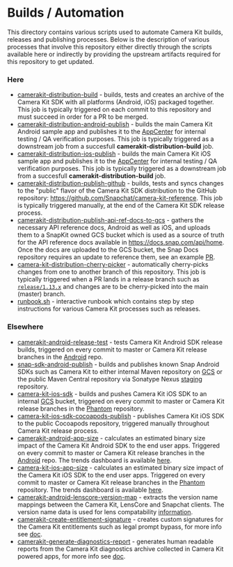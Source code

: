 # Builds / Automation

This directory contains various scripts used to automate Camera Kit builds, releases and publishing processes. Below is the description of various processes that involve this repository either directly through the scripts available here or indirectly by providing the upstream artifacts required for this repository to get updated.

### Here

- [camerakit-distribution-build](https://snapengine-builder.sc-corp.net/jenkins/job/camerakit-distribution-build) - builds, tests and creates an archive of the Camera Kit SDK with all platforms (Android, iOS) packaged together. This job is typically triggered on each commit to this repository and must succeed in order for a PR to be merged. 
- [camerakit-distribution-android-publish](https://snapengine-builder.sc-corp.net/jenkins/job/camerakit-distribution-android-publish) - builds the main Camera Kit Android sample app and publishes it to the [AppCenter](https://appcenter.ms/orgs/app-2q6u/apps/CameraKit-Sample-Partner) for internal testing / QA verification purposes. This job is typically triggered as a downstream job from a succesfull **camerakit-distribution-build** job.   
- [camerakit-distribution-ios-publish](https://snapengine-builder.sc-corp.net/jenkins/job/camerakit-distribution-ios-publish) -  builds the main Camera Kit iOS sample app and publishes it to the [AppCenter](https://appcenter.ms/orgs/app-2q6u/apps/CameraKit-Sample-Partner-iOS) for internal testing / QA verification purposes. This job is typically triggered as a downstream job from a succesfull **camerakit-distribution-build** job.
- [camerakit-distribution-publish-github](https://snapengine-builder.sc-corp.net/jenkins/job/camerakit-distribution-publish-github) - builds, tests and syncs changes to the "public" flavor of the Camera Kit SDK distribution to the GitHub repository: https://github.com/Snapchat/camera-kit-reference. This job is typically triggered manually, at the end of the Camera Kit SDK release process.
- [camerakit-distribution-publish-api-ref-docs-to-gcs](https://snapengine-builder.sc-corp.net/jenkins/job/camerakit-distribution-publish-api-ref-docs-to-gcs/) - gathers the necessary API reference docs, Android as well as iOS, and uploads them to a SnapKit owned GCS bucket which is used as a source of truth for the API reference docs available in https://docs.snap.com/api/home. Once the docs are uploaded to the GCS bucket, the Snap Docs repository requires an update to reference them, see an example [PR](https://github.sc-corp.net/Snapchat/snap-docs/pull/440).
- [camera-kit-distribution-cherry-picker](https://snapengine-builder.sc-corp.net/jenkins/job/camera-kit-distribution-cherry-picker) - automatically cherry-picks changes from one to another branch of this repository. This job is typically triggered when a PR lands in a release branch such as [`release/1.13.x`](https://github.sc-corp.net/Snapchat/camera-kit-distribution/tree/release/1.13.x) and changes are to be cherry-picked into the main (master) branch.
- [runbook.sh](./runbook.sh) - interactive runbook which contains step by step instructions for various Camera Kit processes such as releases.

### Elsewhere

- [camerakit-android-release-test](https://snapengine-builder.sc-corp.net/jenkins/job/camerakit-android-release-test) - tests Camera Kit Android SDK release builds, triggered on every commit to master or Camera Kit release branches in the [Android](https://github.sc-corp.net/Snapchat/android) repo.
- [snap-sdk-android-publish](https://snapengine-builder.sc-corp.net/jenkins/job/snap-sdk-android-publish) - builds and publishes known Snap Android SDKs such as Camera Kit to either internal Maven repository on [GCS](https://console.cloud.google.com/storage/browser/snapengine-maven-publish/releases?project=snapchat-build-artifacts) or the public Maven Central repository via Sonatype Nexus [staging](https://oss.sonatype.org) repository.
- [camera-kit-ios-sdk](https://snapengine-builder.sc-corp.net/jenkins/job/camera-kit-ios-sdk) - builds and pushes Camera Kit iOS SDK to an internal [GCS](https://console.cloud.google.com/storage/browser/snapengine-maven-publish/camera-kit-ios/releases) bucket, triggered on every commit to master or Camera Kit release branches in the [Phantom](https://github.sc-corp.net/Snapchat/phantom) repository.
- [camera-kit-ios-sdk-cocoapods-publish](https://snapengine-builder.sc-corp.net/jenkins/job/camera-kit-ios-sdk-cocoapods-publish) - publishes Camera Kit iOS SDK to the public Cocoapods repository, triggered manually throughout Camera Kit release process.
- [camerakit-android-app-size](https://snapengine-builder.sc-corp.net/jenkins/job/camerakit-android-app-size) - calculates an estimated binary size impact of the Camera Kit Android SDK to the end user apps. Triggered on every commit to master or Camera Kit release branches in the [Android](https://github.sc-corp.net/Snapchat/android) repo. The trends dashboard is available [here](https://lk.sc-corp.net/dashboards-next/5287?Commit+Branch=master&App+Platform=android&App+Name=camerakit&Target+Dates=2+week&Variant=release).
- [camera-kit-ios-app-size](https://snapengine-builder.sc-corp.net/jenkins/job/camera-kit-ios-app-size)  - calculates an estimated binary size impact of the Camera Kit iOS SDK to the end user apps. Triggered on every commit to master or Camera Kit release branches in the [Phantom](https://github.sc-corp.net/Snapchat/phantom) repository. The trends dashboard is available [here](https://lk.sc-corp.net/dashboards-next/5287?Commit+Branch=master&App+Platform=ios&App+Name=camerakit&Target+Dates=2+week&Variant=release).
- [camerakit-android-lenscore-version-map](https://snapengine-builder.sc-corp.net/jenkins/job/camerakit-android-lenscore-version-map) - extracts the version name mappings between the Camera Kit, LensCore and Snapchat clients. The version name data is used for lens compatability [information](https://wiki.sc-corp.net/display/CP/Lenscore%2C+Lens+Studio+and+CameraKit+SDK+version+mapping).
- [camerakit-create-entitlement-signature](https://snapengine-builder.sc-corp.net/jenkins/job/camerakit-create-entitlement-signature) - creates custom signatures for the Camera Kit entitlements such as legal prompt bypass, for more info see [doc](https://docs.google.com/document/d/1hHUhZNxbZFIt8BPUIWCO4avslsciH2IrldtBCFVQank).
- [camerakit-generate-diagnostics-report](https://snapengine-builder.sc-corp.net/jenkins/job/camerakit-generate-diagnostics-report) - generates human readable reports from the Camera Kit diagnostics archive collected in Camera Kit powered apps, for more info see [doc](https://docs.google.com/document/d/1db3kqwpMzLMDqm4ZSD6iTCumCuAi40fVfbF3b4Jhk3M).

